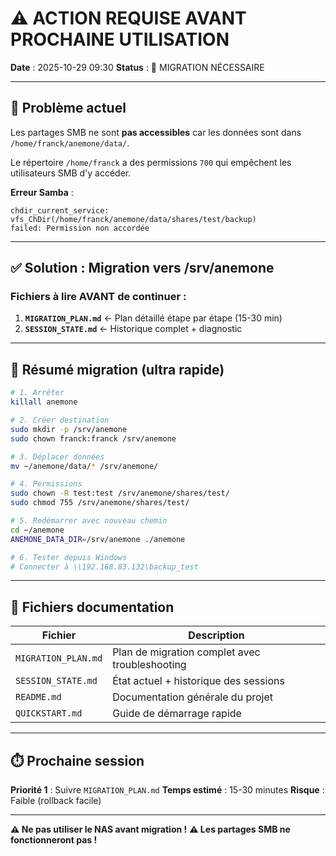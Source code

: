 # ⚠️ ACTION REQUISE AVANT PROCHAINE UTILISATION

**Date** : 2025-10-29 09:30
**Status** : 🔴 MIGRATION NÉCESSAIRE

---

## 🚨 Problème actuel

Les partages SMB ne sont **pas accessibles** car les données sont dans `/home/franck/anemone/data/`.

Le répertoire `/home/franck` a des permissions `700` qui empêchent les utilisateurs SMB d'y accéder.

**Erreur Samba** :
```
chdir_current_service: vfs_ChDir(/home/franck/anemone/data/shares/test/backup)
failed: Permission non accordée
```

---

## ✅ Solution : Migration vers /srv/anemone

### Fichiers à lire AVANT de continuer :

1. **`MIGRATION_PLAN.md`** ← Plan détaillé étape par étape (15-30 min)
2. **`SESSION_STATE.md`** ← Historique complet + diagnostic

---

## 🎯 Résumé migration (ultra rapide)

```bash
# 1. Arrêter
killall anemone

# 2. Créer destination
sudo mkdir -p /srv/anemone
sudo chown franck:franck /srv/anemone

# 3. Déplacer données
mv ~/anemone/data/* /srv/anemone/

# 4. Permissions
sudo chown -R test:test /srv/anemone/shares/test/
sudo chmod 755 /srv/anemone/shares/test/

# 5. Redémarrer avec nouveau chemin
cd ~/anemone
ANEMONE_DATA_DIR=/srv/anemone ./anemone

# 6. Tester depuis Windows
# Connecter à \\192.168.83.132\backup_test
```

---

## 📁 Fichiers documentation

| Fichier | Description |
|---------|-------------|
| `MIGRATION_PLAN.md` | Plan de migration complet avec troubleshooting |
| `SESSION_STATE.md` | État actuel + historique des sessions |
| `README.md` | Documentation générale du projet |
| `QUICKSTART.md` | Guide de démarrage rapide |

---

## ⏱️ Prochaine session

**Priorité 1** : Suivre `MIGRATION_PLAN.md`
**Temps estimé** : 15-30 minutes
**Risque** : Faible (rollback facile)

---

**⚠️ Ne pas utiliser le NAS avant migration !**
**⚠️ Les partages SMB ne fonctionneront pas !**
